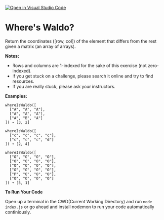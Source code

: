 [![Open in Visual Studio Code](https://classroom.github.com/assets/open-in-vscode-718a45dd9cf7e7f842a935f5ebbe5719a5e09af4491e668f4dbf3b35d5cca122.svg)](https://classroom.github.com/online_ide?assignment_repo_id=12352646&assignment_repo_type=AssignmentRepo)
# Where's Waldo?

Return the coordinates ([row, col]) of the element that differs from the rest given a matrix (an array of arrays).

**Notes:**
- Rows and columns are 1-indexed for the sake of this exercise (not zero-indexed).
- If you get stuck on a challenge, please search it online and try to find resources.
- If you are really stuck, please ask your instructors.

**Examples:**
```
whereIsWaldo([
  ["A", "A", "A"],
  ["A", "A", "A"],
  ["A", "B", "A"]
]) ➞ [3, 2]

whereIsWaldo([
  ["c", "c", "c", "c"],
  ["c", "c", "c", "d"]
]) ➞ [2, 4]

whereIsWaldo([
  ["O", "O", "O", "O"],
  ["O", "O", "O", "O"],
  ["O", "O", "O", "O"],
  ["O", "O", "O", "O"],
  ["P", "O", "O", "O"],
  ["O", "O", "O", "O"]
]) ➞ [5, 1]

```

**To Run Your Code**

Open up a terminal in the CWD(Current Working Directory) and run `node index.js` or go ahead and install nodemon to run your code automatically continiously.
